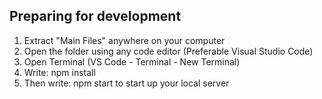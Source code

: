 

## Preparing for development

1. Extract "Main Files" anywhere on your computer
2. Open the folder using any code editor (Preferable Visual Studio Code)
3. Open Terminal (VS Code - Terminal - New Terminal) 
4. Write: npm install
5. Then write: npm start to start up your local server